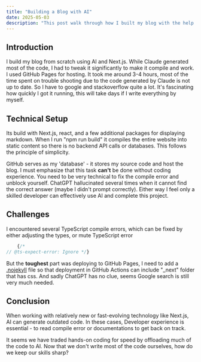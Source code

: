 ```yaml
---
title: "Building a Blog with AI"
date: 2025-05-03
description: "This post walk through how I built my blog with the help of Claude and ChatGPT"
---
```


## Introduction

I build my blog from scratch using AI and Next.js. While Claude generated most of the code, I had to tweak it significantly to make it compile and work. I used GitHub Pages for hosting. It took me around 3-4 hours, most of the time spent on trouble shooting due to the code generated by Claude is not up to date. So I have to google and stackoverflow quite a lot. It's fascinating how quickly I got it running, this will take days if I write everything by myself.

## Technical Setup

Its build with Next.js, react, and a few additional packages for displaying markdown. When I run "npm run build" it compiles the entire website into static content so there is no backend API calls or databases. This follows the principle of simplicity.

GitHub serves as my 'database' - it stores my source code and host the blog. I must emphasize that this task **can't** be done without coding experience. You need to be very technical to fix the compile error and unblock yourself. ChatGPT hallucinated several times when it cannot find the correct answer (maybe I didn't prompt correctly). Either way I feel only a skilled developer can effectively use AI and complete this project.

## Challenges

I encountered several TypeScript compile errors, which can be fixed by either adjusting the types, or mute TypeScript error

```js
    {/* 
// @ts-expect-error: Ignore */}
```

But the **toughest** part was deploying to GitHub Pages, I need to add a [.nojekyll](https://github.blog/news-insights/bypassing-jekyll-on-github-pages/) file so that deployment in GitHub Actions can include "_next" folder that has css. And sadly ChatGPT has no clue, seems Google search is still very much needed.

## Conclusion

When working with relatively new or fast-evolving technology like Next.js, AI can generate outdated code. In these cases, Developer experience is essential - to read compile error or documentations to get back on track.

It seems we have traded hands-on coding for speed by offloading much of the code to AI. Now that we don't write most of the code ourselves, how do we keep our skills sharp?